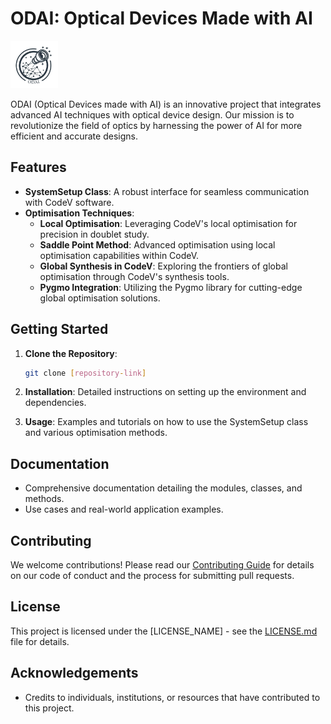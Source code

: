 # ODAI: Optical Devices Made with AI
<img
  src="logo_final.png"
  alt="Alt text"
  title="Optional title"
  style="display: inline-block; margin: 0 auto; width: 15%;">

ODAI (Optical Devices made with AI) is an innovative project that integrates advanced AI techniques with optical device design. Our mission is to revolutionize the field of optics by harnessing the power of AI for more efficient and accurate designs.

## Features
- **SystemSetup Class**: A robust interface for seamless communication with CodeV software.
- **Optimisation Techniques**:
  - **Local Optimisation**: Leveraging CodeV's local optimisation for precision in doublet study.
  - **Saddle Point Method**: Advanced optimisation using local optimisation capabilities within CodeV.
  - **Global Synthesis in CodeV**: Exploring the frontiers of global optimisation through CodeV's synthesis tools.
  - **Pygmo Integration**: Utilizing the Pygmo library for cutting-edge global optimisation solutions.

## Getting Started
1. **Clone the Repository**:
   ```bash
   git clone [repository-link]
   ```
2. **Installation**:
   Detailed instructions on setting up the environment and dependencies.

3. **Usage**:
   Examples and tutorials on how to use the SystemSetup class and various optimisation methods.

## Documentation
- Comprehensive documentation detailing the modules, classes, and methods.
- Use cases and real-world application examples.

## Contributing
We welcome contributions! Please read our [Contributing Guide](LINK_TO_CONTRIBUTING_GUIDE) for details on our code of conduct and the process for submitting pull requests.

## License
This project is licensed under the [LICENSE_NAME] - see the [LICENSE.md](LICENSE) file for details.

## Acknowledgements
- Credits to individuals, institutions, or resources that have contributed to this project.



